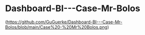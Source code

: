 # Dashboard-BI---Case-Mr-Bolos

(https://github.com/GuGuerke/Dashboard-BI---Case-Mr-Bolos/blob/main/Case%20-%20Mr%20Bolos.png)
